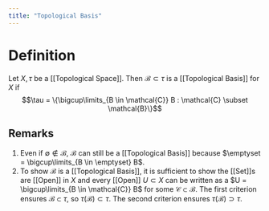 ```yaml
---
title: "Topological Basis"
---
```


# Definition
Let $X, \tau$ be a [[Topological Space]]. Then $\mathcal{B} \subset \tau$ is a [[Topological Basis]] for $X$ if 
$$\tau = \{\bigcup\limits_{B \in \mathcal{C}} B : \mathcal{C} \subset \mathcal{B}\}$$

## Remarks
1. Even if $\emptyset \not\in \mathcal{B}$, $\mathcal{B}$ can still be a [[Topological Basis]] because $\emptyset = \bigcup\limits_{B \in \emptyset} B$.
2. To show $\mathcal{B}$ is a [[Topological Basis]], it is sufficient to show the [[Set]]s are [[Open]] in $X$ and every [[Open]] $U \subset X$ can be written as a $U = \bigcup\limits_{B \in \mathcal{C}} B$ for some $\mathcal{C} \subset \mathcal{B}.$ The first criterion ensures $\mathcal{B} \subset \tau$, so $\tau(\mathcal{B}) \subset \tau$. The second criterion ensures $\tau(\mathcal{B}) \supset \tau$. 
